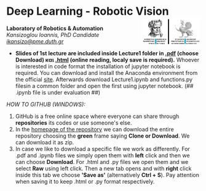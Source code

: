 

# Deep Learning - Robotic Vision <img src='https://raw.githubusercontent.com/IoannisKansizoglou/DeepLectures/master/images/logoDUTH.png' width='30%' align='right'>

**Laboratory of Robotics & Automation**<br />
_Kansizoglou Ioannis, PhD Candidate_<br />
<i> ikansizo@pme.duth.gr </i>

- **Slides of 1st lecture are included inside Lecture1 folder  in [.pdf](https://github.com/IoannisKansizoglou/DeepLectures/blob/master/Lecture1/Lecture1.pdf) (choose Download) και [.html](https://raw.githubusercontent.com/IoannisKansizoglou/DeepLectures/master/Lecture1/Lecture1.html) (online reading, localy save is required).** Whoever is interested in code format the installation of jupyter notebook is required. You can download and install the  Anaconda environment from the official [site](https://www.anaconda.com/download/). Afterwards download Lecture1.ipynb and functions.py filesin a common folder and open the first using jupyter notebook. (## .ipynb file is under evaluation ##)

_HOW TO GITHUB (WINDOWS):_ 
1. GitHub is a free online space where everyone can share through **repositories** its codes or use someone's else.
2. In the [homepage of the repository](https://github.com/IoannisKansizoglou/DeepLectures) we can download the entire repository choosing the **green** frame saying **Clone or Download**. We can download it as zip.
3. In case we like to download a specific file we work as differently. For .pdf and .ipynb files we simply open them with **left** click and then we can choose **Download**. For .html and .py files we open them and we select **Raw** using left click. Then a new tab opens and with **right** click inside this tab we choose **'Save as'** (alternatively **Ctrl + S**). Pay attention when saving it to keep .html or .py format respectively.
